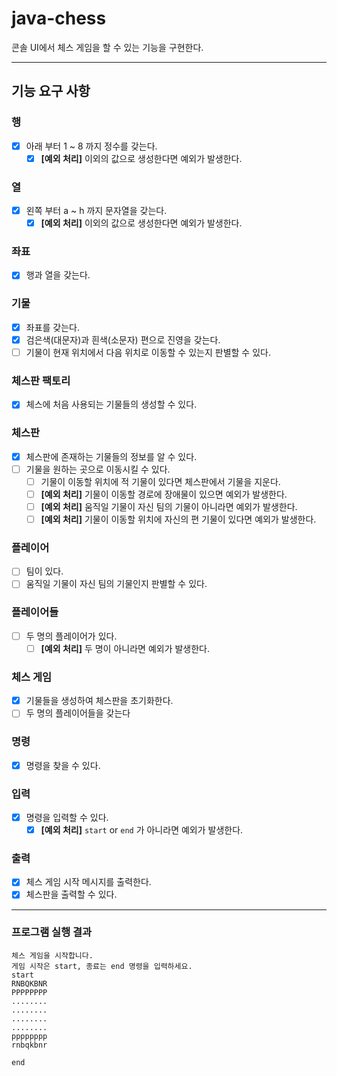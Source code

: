 # java-chess

콘솔 UI에서 체스 게임을 할 수 있는 기능을 구현한다.

---

## 기능 요구 사항

### 행
- [x] 아래 부터 1 ~ 8 까지 정수를 갖는다.
    - [x] **[예외 처리]** 이외의 값으로 생성한다면 예외가 발생한다.

### 열
- [x] 왼쪽 부터 a ~ h 까지 문자열을 갖는다.
    - [x] **[예외 처리]** 이외의 값으로 생성한다면 예외가 발생한다.

### 좌표
- [x] 행과 열을 갖는다.

### 기물
- [x] 좌표를 갖는다.
- [x] 검은색(대문자)과 흰색(소문자) 편으로 진영을 갖는다.
- [ ] 기물이 현재 위치에서 다음 위치로 이동할 수 있는지 판별할 수 있다.

### 체스판 팩토리
- [x] 체스에 처음 사용되는 기물들의 생성할 수 있다.

### 체스판
- [x] 체스판에 존재하는 기물들의 정보를 알 수 있다.
- [ ] 기물을 원하는 곳으로 이동시킬 수 있다.
  - [ ] 기물이 이동할 위치에 적 기물이 있다면 체스판에서 기물을 지운다.
  - [ ] **[예외 처리]** 기물이 이동할 경로에 장애물이 있으면 예외가 발생한다. 
  - [ ] **[예외 처리]** 움직일 기물이 자신 팀의 기물이 아니라면 예외가 발생한다.
  - [ ] **[예외 처리]** 기물이 이동할 위치에 자신의 편 기물이 있다면 예외가 발생한다.

### 플레이어
- [ ] 팀이 있다.
- [ ] 움직일 기물이 자신 팀의 기물인지 판별할 수 있다.

### 플레이어들
- [ ] 두 명의 플레이어가 있다.
    - [ ] **[예외 처리]** 두 명이 아니라면 예외가 발생한다.

### 체스 게임
- [x] 기물들을 생성하여 체스판을 초기화한다.
- [ ] 두 명의 플레이어들을 갖는다

### 명령
- [x] 명령을 찾을 수 있다.

### 입력
- [x] 명령을 입력할 수 있다.
    - [x] **[예외 처리]** `start` or `end` 가 아니라면 예외가 발생한다.

### 출력
- [x] 체스 게임 시작 메시지를 출력한다.
- [x] 체스판을 출력할 수 있다.

---

### 프로그램 실행 결과

```shell
체스 게임을 시작합니다.
게임 시작은 start, 종료는 end 명령을 입력하세요.
start
RNBQKBNR
PPPPPPPP
........
........
........
........
pppppppp
rnbqkbnr

end
```

